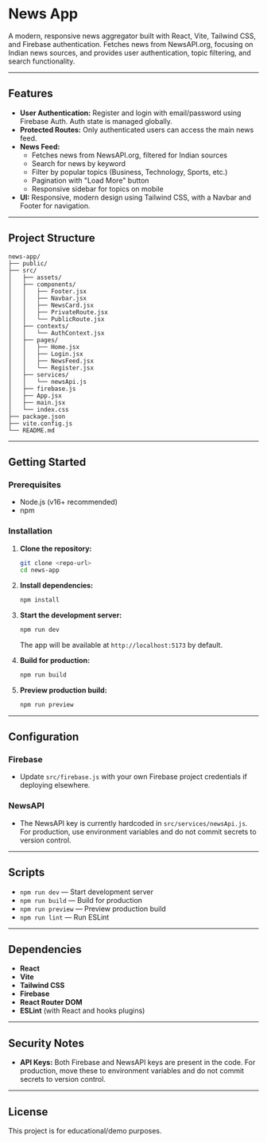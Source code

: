 # News App

A modern, responsive news aggregator built with React, Vite, Tailwind CSS, and Firebase authentication. Fetches news from NewsAPI.org, focusing on Indian news sources, and provides user authentication, topic filtering, and search functionality.

---

## Features

- **User Authentication:** Register and login with email/password using Firebase Auth. Auth state is managed globally.
- **Protected Routes:** Only authenticated users can access the main news feed.
- **News Feed:**
  - Fetches news from NewsAPI.org, filtered for Indian sources
  - Search for news by keyword
  - Filter by popular topics (Business, Technology, Sports, etc.)
  - Pagination with "Load More" button
  - Responsive sidebar for topics on mobile
- **UI:** Responsive, modern design using Tailwind CSS, with a Navbar and Footer for navigation.

---

## Project Structure

```
news-app/
├── public/
├── src/
│   ├── assets/
│   ├── components/
│   │   ├── Footer.jsx
│   │   ├── Navbar.jsx
│   │   ├── NewsCard.jsx
│   │   ├── PrivateRoute.jsx
│   │   └── PublicRoute.jsx
│   ├── contexts/
│   │   └── AuthContext.jsx
│   ├── pages/
│   │   ├── Home.jsx
│   │   ├── Login.jsx
│   │   ├── NewsFeed.jsx
│   │   └── Register.jsx
│   ├── services/
│   │   └── newsApi.js
│   ├── firebase.js
│   ├── App.jsx
│   ├── main.jsx
│   └── index.css
├── package.json
├── vite.config.js
└── README.md
```

---

## Getting Started

### Prerequisites
- Node.js (v16+ recommended)
- npm

### Installation

1. **Clone the repository:**
   ```bash
   git clone <repo-url>
   cd news-app
   ```
2. **Install dependencies:**
   ```bash
   npm install
   ```
3. **Start the development server:**
   ```bash
   npm run dev
   ```
   The app will be available at `http://localhost:5173` by default.

4. **Build for production:**
   ```bash
   npm run build
   ```
5. **Preview production build:**
   ```bash
   npm run preview
   ```

---

## Configuration

### Firebase
- Update `src/firebase.js` with your own Firebase project credentials if deploying elsewhere.

### NewsAPI
- The NewsAPI key is currently hardcoded in `src/services/newsApi.js`. For production, use environment variables and do not commit secrets to version control.

---

## Scripts

- `npm run dev` — Start development server
- `npm run build` — Build for production
- `npm run preview` — Preview production build
- `npm run lint` — Run ESLint

---

## Dependencies

- **React**
- **Vite**
- **Tailwind CSS**
- **Firebase**
- **React Router DOM**
- **ESLint** (with React and hooks plugins)

---

## Security Notes

- **API Keys:** Both Firebase and NewsAPI keys are present in the code. For production, move these to environment variables and do not commit secrets to version control.

---

## License

This project is for educational/demo purposes.
